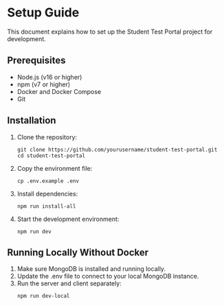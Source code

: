 # Setup Guide

This document explains how to set up the Student Test Portal project for development.

## Prerequisites

- Node.js (v16 or higher)
- npm (v7 or higher)
- Docker and Docker Compose
- Git

## Installation

1. Clone the repository:
   ```
   git clone https://github.com/yourusername/student-test-portal.git
   cd student-test-portal
   ```

2. Copy the environment file:
   ```
   cp .env.example .env
   ```

3. Install dependencies:
   ```
   npm run install-all
   ```

4. Start the development environment:
   ```
   npm run dev
   ```

## Running Locally Without Docker

1. Make sure MongoDB is installed and running locally.
2. Update the .env file to connect to your local MongoDB instance.
3. Run the server and client separately:
   ```
   npm run dev-local
   ```

